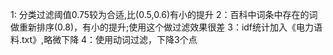 

1: 分类过滤阈值0.75较为合适,比(0.5,0.6)有小的提升
2：百科中词条中存在的词做重新排序(0.8)，有小的提升;使用这个做过滤效果很差
3：idf统计加入《电力语料.txt》,略微下降
4：使用动词过滤，下降3个点